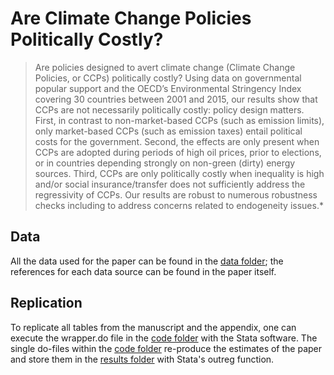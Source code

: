 # Are Climate Change Policies Politically Costly?

> Are policies designed to avert climate change (Climate Change Policies, or CCPs) politically costly? Using data on governmental popular support and the OECD’s Environmental Stringency Index covering 30 countries between 2001 and 2015, our results show that CCPs are not necessarily politically costly: policy design matters. First, in contrast to non-market-based CCPs (such as emission limits), only market-based CCPs (such as emission taxes) entail political costs for the government. Second, the effects are only present when CCPs are adopted during periods of high oil prices, prior to elections, or in countries depending strongly on non-green (dirty) energy sources. Third, CCPs are only politically costly when inequality is high and/or social insurance/transfer does not sufficiently address the regressivity of CCPs. Our results are robust to numerous robustness checks including to address concerns related to endogeneity issues.*

## Data

All the data used for the paper can be found in the [data folder](data); the references for each data source can be found in the paper itself. 

## Replication

To replicate all tables from the manuscript and the appendix, one can execute the wrapper.do file in the [code folder](code) with the Stata software. The single do-files within the [code folder](code) re-produce the estimates of the paper and store them in the [results folder](results) with Stata's outreg function.
